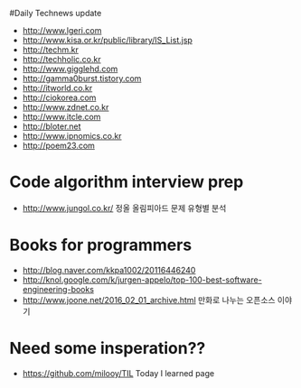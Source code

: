 #Daily Technews update
* http://www.lgeri.com
* http://www.kisa.or.kr/public/library/IS_List.jsp
* http://techm.kr
* http://techholic.co.kr
* http://www.gigglehd.com
*  http://gamma0burst.tistory.com
*  http://itworld.co.kr
*  http://ciokorea.com
*  http://www.zdnet.co.kr
*  http://www.itcle.com
*  http://bloter.net
*  http://www.ipnomics.co.kr
*  http://poem23.com

# Code algorithm interview prep
* http://www.jungol.co.kr/  정올 올림피아드 문제 유형별 분석

# Books for programmers
* http://blog.naver.com/kkpa1002/20116446240
* http://knol.google.com/k/jurgen-appelo/top-100-best-software-engineering-books
* http://www.joone.net/2016_02_01_archive.html   만화로 나누는 오픈소스 이야기


# Need some insperation??
* https://github.com/milooy/TIL   Today I learned page
